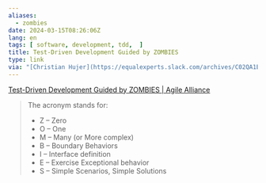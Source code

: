 ```yaml
---
aliases:
  - zombies
date: 2024-03-15T08:26:06Z
lang: en
tags: [ software, development, tdd,  ]
title: Test-Driven Development Guided by ZOMBIES
type: link
via: "[Christian Hujer](https://equalexperts.slack.com/archives/C02QA1EC2/p1709355863807369?thread_ts=1709287414.908649&cid=C02QA1EC2)"
---
```


[Test-Driven Development Guided by ZOMBIES | Agile Alliance](https://www.agilealliance.org/resources/sessions/test-driven-development-guided-by-zombies/)

> The acronym stands for:
>
> * Z – Zero
> * O – One
> * M – Many (or More complex)
> * B – Boundary Behaviors
> * I – Interface definition
> * E – Exercise Exceptional behavior
> * S – Simple Scenarios, Simple Solutions
